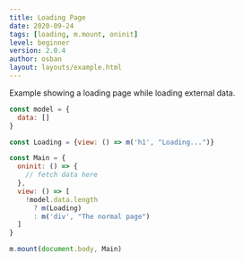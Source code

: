 ```yaml
---
title: Loading Page
date: 2020-09-24
tags: [loading, m.mount, oninit]
level: beginner
version: 2.0.4
author: osban
layout: layouts/example.html
---
```


Example showing a loading page while loading external data.

~~~js
const model = {
  data: []
}

const Loading = {view: () => m('h1', "Loading...")}

const Main = {
  oninit: () => {
    // fetch data here
  },
  view: () => [
    !model.data.length
      ? m(Loading)
      : m('div', "The normal page")
  ]
}

m.mount(document.body, Main)
~~~
